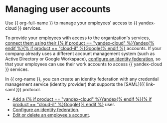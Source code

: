 # Managing user accounts

Use {{ org-full-name }} to manage your employees' access to {{ yandex-cloud }} services.

To provide your employees with access to the organization's services, [connect them using their {% if product == "yandex-cloud" %}Yandex{% endif %}{% if product == "cloud-il" %}Google{% endif %}](add-account.md) accounts. If your company already uses a different account management system (such as Active Directory or Google Workspace), [configure an identity federation](add-federation.md), so that your employees can use their work accounts to access {{ yandex-cloud }} services.

In {{ org-name }}, you can create an identity federation with any credential management service (identity provider) that supports the [SAML]({{ link-saml }}) protocol.

* [Add a {% if product == "yandex-cloud" %}Yandex{% endif %}{% if product == "cloud-il" %}Google{% endif %}](add-account.md) user.
* [Configure an identity federation](add-federation.md).
* [Edit or delete an employee's account](edit-account.md).
